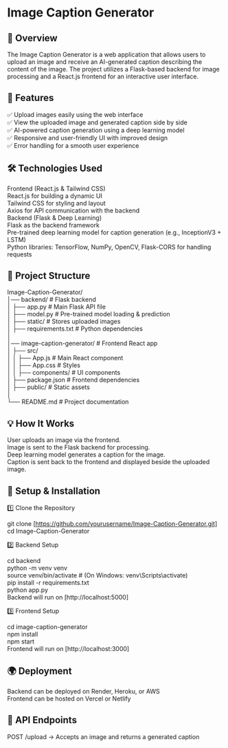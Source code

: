 # Image Caption Generator

## 📌 Overview
The Image Caption Generator is a web application that allows users to upload an image and receive an AI-generated caption describing the content of the image. The project utilizes a Flask-based backend for image processing and a React.js frontend for an interactive user interface.<br/>

## 🚀 Features
✅ Upload images easily using the web interface<br/>
✅ View the uploaded image and generated caption side by side<br/>
✅ AI-powered caption generation using a deep learning model<br/>
✅ Responsive and user-friendly UI with improved design<br/>
✅ Error handling for a smooth user experience<br/>

## 🛠️ Technologies Used
Frontend (React.js & Tailwind CSS)<br/>
React.js for building a dynamic UI<br/>
Tailwind CSS for styling and layout<br/>
Axios for API communication with the backend<br/>
Backend (Flask & Deep Learning)<br/>
Flask as the backend framework<br/>
Pre-trained deep learning model for caption generation (e.g., InceptionV3 + LSTM)<br/>
Python libraries: TensorFlow, NumPy, OpenCV, Flask-CORS for handling requests<br/>

## 📂 Project Structure
Image-Caption-Generator/<br/>
│── backend/                # Flask backend<br/>
│   ├── app.py              # Main Flask API file<br/>
│   ├── model.py            # Pre-trained model loading & prediction<br/>
│   ├── static/             # Stores uploaded images<br/>
│   ├── requirements.txt    # Python dependencies<br/>
│<br/>
│── image-caption-generator/ # Frontend React app<br/>
│   ├── src/<br/>
│   │   ├── App.js          # Main React component<br/>
│   │   ├── App.css         # Styles<br/>
│   │   ├── components/     # UI components<br/>
│   ├── package.json        # Frontend dependencies<br/>
│   ├── public/             # Static assets<br/>
│<br/>
└── README.md               # Project documentation<br/>

## 💡 How It Works
User uploads an image via the frontend.<br/>
Image is sent to the Flask backend for processing.<br/>
Deep learning model generates a caption for the image.<br/>
Caption is sent back to the frontend and displayed beside the uploaded image.<br/>

## 📌 Setup & Installation
1️⃣ Clone the Repository

git clone [https://github.com/yourusername/Image-Caption-Generator.git]<br/>
cd Image-Caption-Generator<br/>

2️⃣ Backend Setup

cd backend<br/>
python -m venv venv<br/>
source venv/bin/activate  # (On Windows: venv\Scripts\activate)<br/>
pip install -r requirements.txt<br/>
python app.py<br/>
Backend will run on [http://localhost:5000]<br/>

3️⃣ Frontend Setup

cd image-caption-generator<br/>
npm install<br/>
npm start<br/>
Frontend will run on [http://localhost:3000]<br/>

## 🌍 Deployment
Backend can be deployed on Render, Heroku, or AWS<br/>
Frontend can be hosted on Vercel or Netlify<br/>

## 🔗 API Endpoints
POST /upload → Accepts an image and returns a generated caption<br/>
